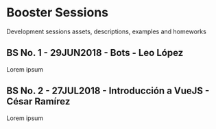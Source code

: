 # Booster Sessions
Development sessions assets, descriptions, examples and homeworks

## BS No. 1 - 29JUN2018 - Bots - Leo López

Lorem ipsum

## BS No. 2 - 27JUL2018 - Introducción a VueJS - César Ramírez

Lorem ipsum
